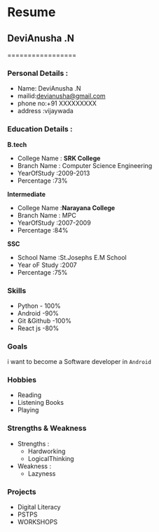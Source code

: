 # Resume
## DeviAnusha .N
=================

### Personal Details :
- Name: DeviAnusha .N<br>
- mailid:devianusha@gmail.com<br>
- phone no:+91 XXXXXXXXX <br>
- address :vijaywada <br>

### Education Details :

**B.tech** 

- College Name : __SRK College__<br>
- Branch Name  : Computer Science Engineering<br>
- YearOfStudy  :2009-2013<br>
- Percentage   :73%<br>

**Intermediate**

- College Name :__Narayana College__<br>
- Branch Name  : MPC<br>
- YearOfStudy :2007-2009<br>
- Percentage  :84%<br>

**SSC**
- School Name :St.Josephs E.M School<br>
- Year oF Study :2007<br>
- Percentage :75%<br>

### **Skills**
- Python - 100%
- Android -90%
- Git &Github -100%
- React js -80%

### **Goals**
i want to become a Software developer in `Android`

### **Hobbies**
- Reading<br>
- Listening Books<br>
- Playing <br>

### **Strengths & Weakness**
- Strengths :
  - Hardworking
  - LogicalThinking
- Weakness :
  - Lazyness
### **Projects**
- Digital Literacy 
- PSTPS
- WORKSHOPS

   
